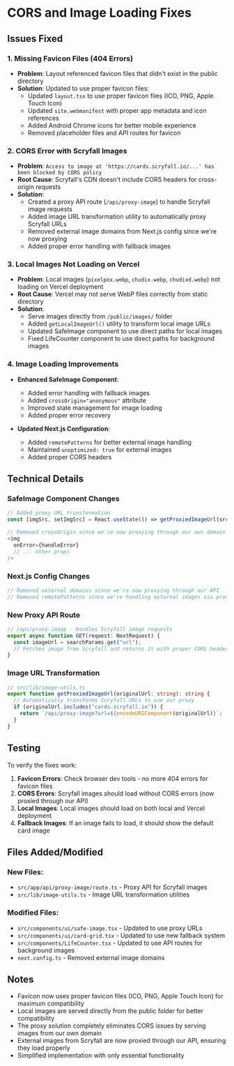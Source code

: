 # CORS and Image Loading Fixes

## Issues Fixed

### 1. Missing Favicon Files (404 Errors)

- **Problem**: Layout referenced favicon files that didn't exist in the public directory
- **Solution**: Updated to use proper favicon files:
  - Updated `layout.tsx` to use proper favicon files (ICO, PNG, Apple Touch Icon)
  - Updated `site.webmanifest` with proper app metadata and icon references
  - Added Android Chrome icons for better mobile experience
  - Removed placeholder files and API routes for favicon

### 2. CORS Error with Scryfall Images

- **Problem**: `Access to image at 'https://cards.scryfall.io/...' has been blocked by CORS policy`
- **Root Cause**: Scryfall's CDN doesn't include CORS headers for cross-origin requests
- **Solution**:
  - Created a proxy API route (`/api/proxy-image`) to handle Scryfall image requests
  - Added image URL transformation utility to automatically proxy Scryfall URLs
  - Removed external image domains from Next.js config since we're now proxying
  - Added proper error handling with fallback images

### 3. Local Images Not Loading on Vercel

- **Problem**: Local images (`pixelpox.webp`, `chudix.webp`, `chudixd.webp`) not loading on Vercel deployment
- **Root Cause**: Vercel may not serve WebP files correctly from static directory
- **Solution**:
  - Serve images directly from `/public/images/` folder
  - Added `getLocalImageUrl()` utility to transform local image URLs
  - Updated SafeImage component to use direct paths for local images
  - Fixed LifeCounter component to use direct paths for background images

### 4. Image Loading Improvements

- **Enhanced SafeImage Component**:

  - Added error handling with fallback images
  - Added `crossOrigin="anonymous"` attribute
  - Improved state management for image loading
  - Added proper error recovery

- **Updated Next.js Configuration**:
  - Added `remotePatterns` for better external image handling
  - Maintained `unoptimized: true` for external images
  - Added proper CORS headers

## Technical Details

### SafeImage Component Changes

```typescript
// Added proxy URL transformation
const [imgSrc, setImgSrc] = React.useState(() => getProxiedImageUrl(src || fallbackSrc));

// Removed crossOrigin since we're now proxying through our own domain
<img
  onError={handleError}
  // ... other props
/>
```

### Next.js Config Changes

```typescript
// Removed external domains since we're now proxying through our API
// Removed remotePatterns since we're handling external images via proxy
```

### New Proxy API Route

```typescript
// /api/proxy-image - Handles Scryfall image requests
export async function GET(request: NextRequest) {
  const imageUrl = searchParams.get("url");
  // Fetches image from Scryfall and returns it with proper CORS headers
}
```

### Image URL Transformation

```typescript
// src/lib/image-utils.ts
export function getProxiedImageUrl(originalUrl: string): string {
  // Automatically transforms Scryfall URLs to use our proxy
  if (originalUrl.includes("cards.scryfall.io")) {
    return `/api/proxy-image?url=${encodeURIComponent(originalUrl)}`;
  }
}
```

## Testing

To verify the fixes work:

1. **Favicon Errors**: Check browser dev tools - no more 404 errors for favicon files
2. **CORS Errors**: Scryfall images should load without CORS errors (now proxied through our API)
3. **Local Images**: Local images should load on both local and Vercel deployment
4. **Fallback Images**: If an image fails to load, it should show the default card image

## Files Added/Modified

### New Files:

- `src/app/api/proxy-image/route.ts` - Proxy API for Scryfall images
- `src/lib/image-utils.ts` - Image URL transformation utilities

### Modified Files:

- `src/components/ui/safe-image.tsx` - Updated to use proxy URLs
- `src/components/ui/card-grid.tsx` - Updated to use new fallback system
- `src/components/LifeCounter.tsx` - Updated to use API routes for background images
- `next.config.ts` - Removed external image domains

## Notes

- Favicon now uses proper favicon files (ICO, PNG, Apple Touch Icon) for maximum compatibility
- Local images are served directly from the public folder for better compatibility
- The proxy solution completely eliminates CORS issues by serving images from our own domain
- External images from Scryfall are now proxied through our API, ensuring they load properly
- Simplified implementation with only essential functionality
